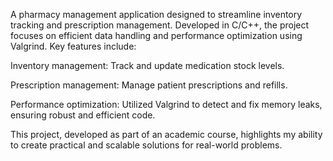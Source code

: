 A pharmacy management application designed to streamline inventory tracking and prescription management. Developed in C/C++, the project focuses on efficient data handling and performance optimization using Valgrind. Key features include:

Inventory management: Track and update medication stock levels.

Prescription management: Manage patient prescriptions and refills.

Performance optimization: Utilized Valgrind to detect and fix memory leaks, ensuring robust and efficient code.

This project, developed as part of an academic course, highlights my ability to create practical and scalable solutions for real-world problems.

